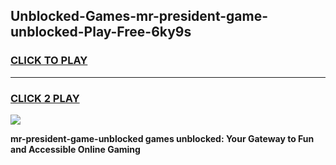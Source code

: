 
## Unblocked-Games-mr-president-game-unblocked-Play-Free-6ky9s
<h3>
<a href="https://premium76.site?title=mr-president-game-unblocked&ref=09A">CLICK TO PLAY</a></h3>
<hr>

<h3>
<a href="https://premium76.site?title=mr-president-game-unblocked&ref=09A">CLICK 2 PLAY</a>
  
</h3>

<a href="https://premium76.site?title=mr-president-game-unblocked&ref=09A"><img src="https://clearcache.store/games.png"></a>


**mr-president-game-unblocked games unblocked: Your Gateway to Fun and Accessible Online Gaming**
